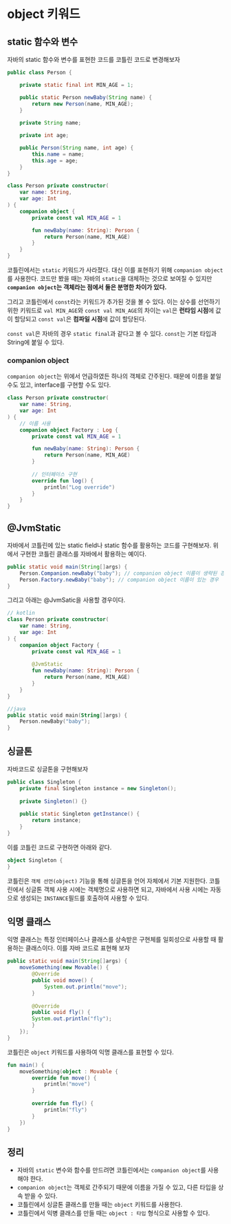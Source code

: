 # object 키워드

## static 함수와 변수

자바의 static 함수와 변수를 표현한 코드를 코틀린 코드로 변경해보자
```java
public class Person {

    private static final int MIN_AGE = 1;

    public static Person newBaby(String name) {
        return new Person(name, MIN_AGE);
    }
    
    private String name;

    private int age;

    public Person(String name, int age) {
        this.name = name;
        this.age = age;
    }
}
```

```kotlin
class Person private constructor(
    var name: String,
    var age: Int
) {
    companion object {
        private const val MIN_AGE = 1

        fun newBaby(name: String): Person {
            return Person(name, MIN_AGE)
        }
    }
}
```

코틀린에서는 `static` 키워드가 사라졌다. 대신 이를 표현하기 위해 `companion object`를 사용한다.
코드만 봤을 때는 자바의 `static`을 대체하는 것으로 보여질 수 있지만 **`companion object`는 객체라는 점에서 둘은 분명한 차이가 있다.**

그리고 코틀린에서 `const`라는 키워드가 추가된 것을 볼 수 있다. 이는 상수를 선언하기 위한 키워드로 `val MIN_AGE`와 `const val MIN_AGE`의 차이는
`val`은 **런타임 시점**에 값이 할당되고 `const val`은 **컴파일 시점**에 값이 할당된다.

`const val`은 자바의 경우 `static final`과 같다고 볼 수 있다. `const`는 기본 타입과 String에 붙일 수 있다.

### companion object
`companion object`는 위에서 언급하였든 하나의 객체로 간주된다. 때문에 이름을 붙일 수도 있고, interface를 구현할 수도 있다.

```kotlin
class Person private constructor(
    var name: String,
    var age: Int
) {
    // 이름 사용
    companion object Factory : Log {
        private const val MIN_AGE = 1

        fun newBaby(name: String): Person {
            return Person(name, MIN_AGE)
        }
        
        // 인터페이스 구현
        override fun log() {
            println("Log override")
        }
    }
}
```

## @JvmStatic
자바에서 코틀린에 있는 static field나 static 함수를 활용하는 코드를 구현해보자. 
위에서 구현한 코틀린 클래스를 자바에서 활용하는 예이다.

```java
public static void main(String[]args) {
    Person.Companion.newBaby("baby"); // companion object 이름이 생략된 경우
    Person.Factory.newBaby("baby"); // companion object 이름이 있는 경우
}
```

그리고 아래는 @JvmSatic을 사용할 경우이다.

```kotlin
// kotlin
class Person private constructor(
    var name: String,
    var age: Int
) {
    companion object Factory {
        private const val MIN_AGE = 1
        
        @JvmStatic
        fun newBaby(name: String): Person {
            return Person(name, MIN_AGE)
        }
    }
}

//java
public static void main(String[]args) {
    Person.newBaby("baby");
}
```

## 싱글톤

자바코드로 싱글톤을 구현해보자
```java
public class Singleton {
    private final Singleton instance = new Singleton();
    
    private Singleton() {}
    
    public static Singleton getInstance() {
        return instance;
    }
}
```

이를 코틀린 코드로 구현하면 아래와 같다.

```kotlin
object Singleton {
}
```
코틀린은 `객체 선언(object)` 기능을 통해 싱글톤을 언어 자체에서 기본 지원한다. 
코틀린에서 싱글톤 객체 사용 시에는 객체명으로 사용하면 되고, 자바에서 사용 시에는 자동으로 생성되는 `INSTANCE`필드를 호출하여 사용할 수 있다.

## 익명 클래스
익명 클래스는 특정 인터페이스나 클래스를 상속받은 구현체를 일회성으로 사용할 때 활용하는 클래스이다. 이를 자바 코드로 표현해 보자

```java
public static void main(String[]args) {
    moveSomething(new Movable() {
        @Override
        public void move() {
            System.out.println("move");
        }
        
        @Override
        public void fly() {
        System.out.println("fly");
        }
    });
}
```

코틀린은 `object` 키워드를 사용하여 익명 클래스를 표현할 수 있다.

```kotlin
fun main() {
    moveSomething(object : Movable {
        override fun move() {
            println("move")
        }
        
        override fun fly() {
            println("fly")
        }
    })
}
```

## 정리

 - 자바의 `static` 변수와 함수를 만드려면 코틀린에서는 `companion object`를 사용해야 한다.
 - `companion object`는 객체로 간주되기 때문에 이름을 가질 수 있고, 다른 타입을 상속 받을 수 있다.
 - 코틀린에서 싱글톤 클래스를 만들 때는 `object` 키워드를 사용한다.
 - 코틀린에서 익병 클래스를 만들 때는 `object : 타입` 형식으로 사용할 수 있다.
